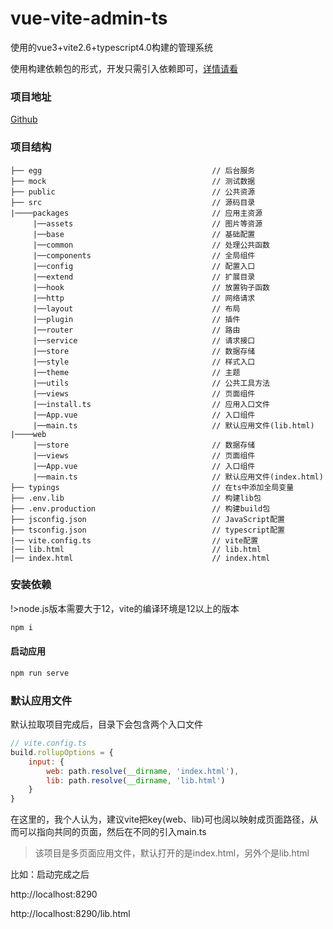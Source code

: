 # vue-vite-admin-ts

使用的vue3+vite2.6+typescript4.0构建的管理系统

使用构建依赖包的形式，开发只需引入依赖即可，[详情请看](/vue-vite-admin-ts/web.md)

### 项目地址

[Github](https://github.com/hangjob/vue-vite-admin-ts)

### 项目结构

```
├── egg                                      // 后台服务
├── mock                                     // 测试数据
├── public                                   // 公共资源
├── src                                      // 源码目录
|────packages                                // 应用主资源
     |──assets                               // 图片等资源
     |──base                                 // 基础配置
     |──common                               // 处理公共函数
     |──components                           // 全局组件
     |──config                               // 配置入口
     |──extend                               // 扩展目录
     |──hook                                 // 放置钩子函数
     |──http                                 // 网络请求
     |──layout                               // 布局
     |──plugin                               // 插件
     |──router                               // 路由
     |──service                              // 请求接口
     |──store                                // 数据存储
     |──style                                // 样式入口
     |──theme                                // 主题 
     |──utils                                // 公共工具方法
     |──views                                // 页面组件
     |──install.ts                           // 应用入口文件 
     |──App.vue                              // 入口组件 
     |──main.ts                              // 默认应用文件(lib.html)
|────web
     |──store                                // 数据存储
     |──views                                // 页面组件
     |──App.vue                              // 入口组件 
     |──main.ts                              // 默认应用文件(index.html)
├── typings                                  // 在ts中添加全局变量
├── .env.lib                                 // 构建lib包
├── .env.production                          // 构建build包
├── jsconfig.json                            // JavaScript配置
├── tsconfig.json                            // typescript配置
|── vite.config.ts                           // vite配置
|── lib.html                                 // lib.html
|── index.html                               // index.html
``` 

### 安装依赖

!>node.js版本需要大于12，vite的编译环境是12以上的版本

```bash
npm i
```

#### 启动应用

```bash
npm run serve
```

### 默认应用文件

默认拉取项目完成后，目录下会包含两个入口文件

```js
// vite.config.ts
build.rollupOptions = {
    input: {
        web: path.resolve(__dirname, 'index.html'),
        lib: path.resolve(__dirname, 'lib.html')
    }
}
```
在这里的，我个人认为，建议vite把key(web、lib)可也阔以映射成页面路径，从而可以指向共同的页面，然后在不同的引入main.ts

> 该项目是多页面应用文件，默认打开的是index.html，另外个是lib.html

比如：启动完成之后 

http://localhost:8290

http://localhost:8290/lib.html

